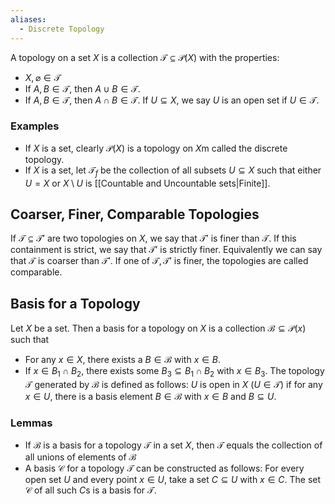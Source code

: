 ```yaml
---
aliases:
  - Discrete Topology
---
```

A topology on a set $X$ is a collection $\mathcal{T}\subseteq \mathcal{P(}X)$ with the properties:
- $X,\varnothing\in\mathcal{T}$
- If $A,B\in \mathcal{T}$, then $A\cup B\in\mathcal{T}$.
- If $A,B\in \mathcal{T}$, then $A\cap B\in\mathcal{T}$.
If $U\subseteq X,$ we say $U$ is an open set if $U\in\mathcal{T}$.
### Examples
- If $X$ is a set, clearly $\mathcal{P}(X)$ is a topology on $X$m called the discrete topology.
- If $X$ is a set, let $\mathcal{T}_f$ be the collection of all subsets $U\subseteq X$ such that either $U=X$ or $X\setminus U$ is [[Countable and Uncountable sets|Finite]].
## Coarser, Finer, Comparable Topologies
If $\mathcal{T}\subseteq\mathcal{T'}$ are two topologies on $X$, we say that $\mathcal{T}'$ is finer than $\mathcal{T}$. If this containment is strict, we say that $\mathcal{T'}$ is strictly finer. Equivalently we can say that $\mathcal{T}$ is coarser than $\mathcal{T'}$.
If one of $\mathcal{T},\mathcal{T'}$ is finer, the topologies are called comparable.
## Basis for a Topology
Let $X$ be a set. Then a basis for a topology on $X$ is a collection $\mathcal{B}\subseteq \mathcal{P}(x)$ such that
- For any $x\in X$, there exists a $B\in\mathcal{B}$ with $x\in B$.
- If $x\in B_{1}\cap B_{2}$, there exists some $B_{3}\subseteq B_{1} \cap B_{2}$ with $x\in B_{3}$.
The topology $\mathcal{T}$ generated by $\mathcal{B}$ is defined as follows:
$U$ is open in $X$ ($U\in\mathcal{T}$) if for any $x \in U$, there is a basis element $B\in\mathcal{B}$ with $x\in B$ and $B\subseteq U$.
### Lemmas
- If $\mathcal{B}$ is a basis for a topology $\mathcal{T}$ in a set $X$, then $\mathcal{T}$ equals the collection of all unions of elements of $\mathcal{B}$
- A basis $\mathcal{C}$ for a topology $\mathcal{T}$ can be constructed as follows: For every open set $U$ and every point $x\in U$, take a set $C\subseteq U$ with $x\in C$. The set $\mathcal{C}$ of all such $C$s is a basis for $\mathcal{T}$.